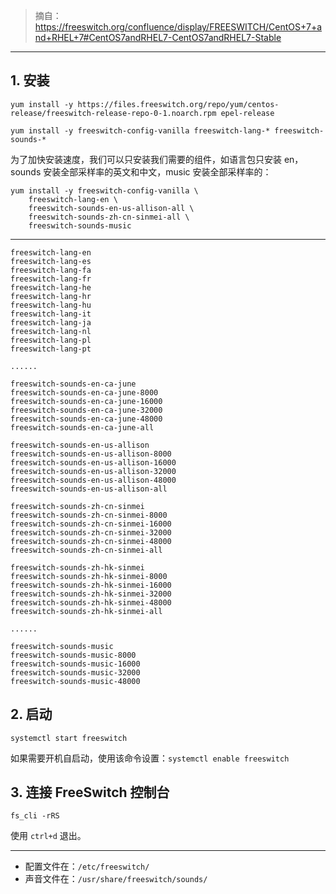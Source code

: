 > 摘自：https://freeswitch.org/confluence/display/FREESWITCH/CentOS+7+and+RHEL+7#CentOS7andRHEL7-CentOS7andRHEL7-Stable

---

## 1. 安装

```
yum install -y https://files.freeswitch.org/repo/yum/centos-release/freeswitch-release-repo-0-1.noarch.rpm epel-release

yum install -y freeswitch-config-vanilla freeswitch-lang-* freeswitch-sounds-*
```

为了加快安装速度，我们可以只安装我们需要的组件，如语言包只安装 en，sounds 安装全部采样率的英文和中文，music 安装全部采样率的：  

```
yum install -y freeswitch-config-vanilla \
    freeswitch-lang-en \
    freeswitch-sounds-en-us-allison-all \
    freeswitch-sounds-zh-cn-sinmei-all \
    freeswitch-sounds-music
```

---

```
freeswitch-lang-en
freeswitch-lang-es
freeswitch-lang-fa
freeswitch-lang-fr
freeswitch-lang-he
freeswitch-lang-hr
freeswitch-lang-hu
freeswitch-lang-it
freeswitch-lang-ja
freeswitch-lang-nl
freeswitch-lang-pl
freeswitch-lang-pt

......
```

```
freeswitch-sounds-en-ca-june
freeswitch-sounds-en-ca-june-8000
freeswitch-sounds-en-ca-june-16000
freeswitch-sounds-en-ca-june-32000
freeswitch-sounds-en-ca-june-48000
freeswitch-sounds-en-ca-june-all

freeswitch-sounds-en-us-allison
freeswitch-sounds-en-us-allison-8000
freeswitch-sounds-en-us-allison-16000
freeswitch-sounds-en-us-allison-32000
freeswitch-sounds-en-us-allison-48000
freeswitch-sounds-en-us-allison-all

freeswitch-sounds-zh-cn-sinmei
freeswitch-sounds-zh-cn-sinmei-8000
freeswitch-sounds-zh-cn-sinmei-16000
freeswitch-sounds-zh-cn-sinmei-32000
freeswitch-sounds-zh-cn-sinmei-48000
freeswitch-sounds-zh-cn-sinmei-all

freeswitch-sounds-zh-hk-sinmei
freeswitch-sounds-zh-hk-sinmei-8000
freeswitch-sounds-zh-hk-sinmei-16000
freeswitch-sounds-zh-hk-sinmei-32000
freeswitch-sounds-zh-hk-sinmei-48000
freeswitch-sounds-zh-hk-sinmei-all

......
```

```
freeswitch-sounds-music
freeswitch-sounds-music-8000
freeswitch-sounds-music-16000
freeswitch-sounds-music-32000
freeswitch-sounds-music-48000
```

## 2. 启动

```
systemctl start freeswitch
```

如果需要开机自启动，使用该命令设置：`systemctl enable freeswitch`

## 3. 连接 FreeSwitch 控制台

```
fs_cli -rRS
```

使用 `ctrl+d` 退出。

---

* 配置文件在：`/etc/freeswitch/`
* 声音文件在：`/usr/share/freeswitch/sounds/`
